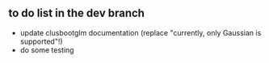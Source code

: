## to do list in the dev branch

* update clusbootglm documentation (replace "currently, only Gaussian is supported"!)
* do some testing
